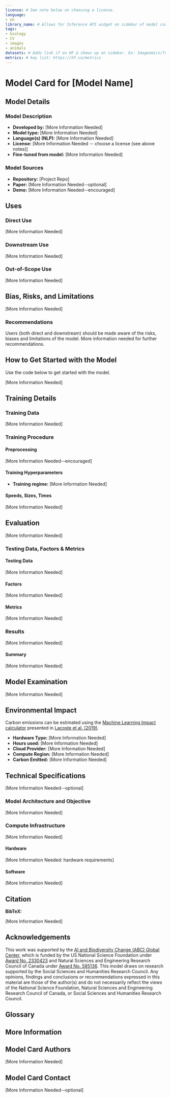 ```yaml
---
license: # See note below on choosing a license.
language:
- en
library_name: # Allows for Inference API widget on sidebar of model card
tags:
- biology
- CV
- images
- animals
datasets: # Adds link if on HF & shows up on sidebar. Ex: Imageomics/TreeOfLife-10M
metrics: # key list: https://hf.co/metrics
---
```


<!--

NOTE: Add more tags (your particular animal, type of model and use-case, etc.).

As with your GitHub Project repo, it is important to choose an appropriate license for your model. Alongside the appropriate stakeholders (eg., your PI, co-authors), select a license that is [Open Source Initiative](https://opensource.org/licenses) (OSI) compliant. You may also wish to consider adding a [RAIL license](https://www.licenses.ai/ai-licenses), which addresses responsible use.
For more information on how to choose a license and why it matters, see [Choose A License](https://choosealicense.com) and [A Quick Guide to Software Licensing for the Scientist-Programmer](https://doi.org/10.1371/journal.pcbi.1002598) by A. Morin, et al.

See the [ABC Global Center policy for licensing](https://docs.google.com/document/d/1SlITG-r7kdJB6C8f4FCJ9Z7o7ccwldZoSRJKjhRAWVA/edit#heading=h.c1sxg0wsiqru) for more information.

License tags (for the `yaml` above) can be found [here](https://hf.co/docs/hub/repositories-licenses).

See more options for the above information by clicking "edit model card" on your repo.

Fill in as much information as you can at each location that says "More information needed".
-->


<!--
Image with caption (jpg or png):
|![Figure #](https://huggingface.co/ABC-Center/<model-repo>/resolve/main/<filepath>)|
|:--|
|**Figure #.** [Image of <describe image>](https://huggingface.co/ABC-Center/<model-repo>/raw/main/<filepath>) <caption description>.|
-->

<!--
Notes on styling:

To render LaTex in your README, wrap the code in `\\(` and `\\)`. Example: \\(\frac{1}{2}\\)

Escape underscores ("_") with a "\". Example: image\_RGB
-->

# Model Card for [Model Name]

<!-- Provide a quick summary of what the model is/does. 

This model card aims to be a base template for new models. It has been generated using [this raw template](https://github.com/huggingface/huggingface_hub/blob/main/src/huggingface_hub/templates/modelcard_template.md?plain=1), and further altered to suit ABC Global Center needs. -->

## Model Details

### Model Description

<!-- Provide a longer summary of what this model is. -->

- **Developed by:** [More Information Needed]
- **Model type:** [More Information Needed]
- **Language(s) (NLP):** [More Information Needed]
- **License:** [More Information Needed -- choose a license (see above notes)]
- **Fine-tuned from model:** [More Information Needed]

### Model Sources

<!-- Provide the basic links for the model. -->

- **Repository:** [Project Repo]
- **Paper:** [More Information Needed--optional]
- **Demo:** [More Information Needed--encouraged]

## Uses

<!-- Address questions around how the model is intended to be used, including the foreseeable users of the model and those affected by the model. -->

### Direct Use

<!-- This section is for the model use without fine-tuning or plugging into a larger ecosystem/app. -->

[More Information Needed]

### Downstream Use

<!-- [optional] This section is for the model use when fine-tuned for a task, or when plugged into a larger ecosystem/app -->

[More Information Needed]

### Out-of-Scope Use

<!-- This section addresses misuse, malicious use, and uses that the model will not work well for. -->

[More Information Needed]

## Bias, Risks, and Limitations

<!-- This section is meant to convey both technical and sociotechnical limitations. -->

[More Information Needed]

### Recommendations

<!-- This section is meant to convey recommendations with respect to the bias, risk, and technical limitations. -->

Users (both direct and downstream) should be made aware of the risks, biases and limitations of the model. More information needed for further recommendations.

## How to Get Started with the Model

Use the code below to get started with the model.

<!-- Put code here or links to files to run. Set up code blocks like this:
```
<code here>
```
-->

[More Information Needed]

## Training Details

### Training Data

<!-- This should link to a Dataset Card where possible, otherwise link to the original source with more info. 
Provide a basic overview of the training data and documentation related to data pre-processing or additional filtering. -->

[More Information Needed]

### Training Procedure 

<!-- This relates heavily to the Technical Specifications. Content here should link to that section when it is relevant to the training procedure. -->

#### Preprocessing

[More Information Needed--encouraged]


#### Training Hyperparameters

- **Training regime:** [More Information Needed] <!--fp32, fp16 mixed precision, bf16 mixed precision, bf16 non-mixed precision, fp16 non-mixed precision, fp8 mixed precision -->

#### Speeds, Sizes, Times 

<!-- [optional] This section provides information about throughput, start/end time, checkpoint size if relevant, etc. -->

[More Information Needed]

## Evaluation

<!-- This section describes the evaluation protocols and provides the results. -->

[More Information Needed]

### Testing Data, Factors & Metrics

#### Testing Data

<!-- This should link to a Dataset Card if possible, otherwise link to the original source with more info.
Provide a basic overview of the test data and documentation related to any data pre-processing or additional filtering. -->

[More Information Needed]

#### Factors

<!-- These are the things the evaluation is disaggregating by, e.g., subpopulations or domains. -->

[More Information Needed]

#### Metrics

<!-- These are the evaluation metrics being used, ideally with a description of why. -->

[More Information Needed]

### Results

[More Information Needed]

#### Summary

[More Information Needed]

## Model Examination

<!-- [optional] Relevant interpretability work for the model goes here -->

[More Information Needed]

## Environmental Impact

<!-- 
It would be great to try to include this.

Total emissions (in grams of CO2eq) and additional considerations, such as electricity usage, go here. Edit the suggested text below accordingly -->

Carbon emissions can be estimated using the [Machine Learning Impact calculator](https://mlco2.github.io/impact#compute) presented in [Lacoste et al. (2019)](https://doi.org/10.48550/arXiv.1910.09700).

- **Hardware Type:** [More Information Needed]
- **Hours used:** [More Information Needed]
- **Cloud Provider:** [More Information Needed]
- **Compute Region:** [More Information Needed]
- **Carbon Emitted:** [More Information Needed]

## Technical Specifications 
[More Information Needed--optional]

### Model Architecture and Objective

[More Information Needed]

### Compute Infrastructure

[More Information Needed]

#### Hardware

[More Information Needed: hardware requirements]

#### Software

[More Information Needed]

## Citation

<!-- If there is a paper introducing the model, the Bibtex information for that should go in this section. 

See notes at top of file about selecting a license. 
If you choose CC0: This model is dedicated to the public domain for the benefit of scientific pursuits. We ask that you cite the model and journal paper using the below citations if you make use of it in your research.

-->

**BibTeX:**

[More Information Needed]
<!--
Replace "<>"s with your info:

If you use our model in your work, please cite the model and associated paper.

**Model**
```
@software{<ref_code>,
  author = {<author1 and author2>},
  doi = {<doi once generated>},
  title = {<title>},
  version = {<version#>},
  year = {<year>},
  url = {https://huggingface.co/ABC-Center/<model_name>}
}
```

-for an associated paper:
**Paper**
```
@article{<ref_code>,
  title    = {<title>},
  author   = {<author1 and author2>},
  journal  = {<journal_name>},
  year     =  <year>,
  url      = {<DOI_URL>},
  doi      = {<DOI>}
}
```
-->


## Acknowledgements

This work was supported by the [AI and Biodiversity Change (ABC) Global Center](http://abcresearchcenter.org/), which is funded by the US National Science Foundation under [Award No. 2330423](https://www.nsf.gov/awardsearch/showAward?AWD_ID=2330423&HistoricalAwards=false) and Natural Sciences and Engineering Research Council of Canada under [Award No. 585136](https://www.nserc-crsng.gc.ca/ase-oro/Details-Detailles_eng.asp?id=782440). This model draws on research supported by the Social Sciences and Humanities Research Council. Any opinions, findings and conclusions or recommendations expressed in this material are those of the author(s) and do not necessarily reflect the views of the National Science Foundation, Natural Sciences and Engineering Research Council of Canada, or Social Sciences and Humanities Research Council.

## Glossary 

<!-- [optional] If relevant, include terms and calculations in this section that can help readers understand the model or model card. -->

## More Information 

<!-- [optional] Any other relevant information that doesn't fit elsewhere. -->

## Model Card Authors

[More Information Needed]

## Model Card Contact

[More Information Needed--optional]
<!-- Could include who to contact with questions, but this is also what the "Discussions" tab is for. -->